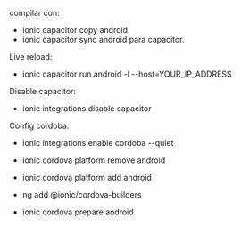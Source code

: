 compilar con:
- ionic capacitor copy android
- ionic capacitor sync android
para capacitor.

Live reload:
- ionic capacitor run android -l --host=YOUR_IP_ADDRESS

Disable capacitor:
- ionic integrations disable capacitor

Config cordoba:
- ionic integrations enable cordoba --quiet
- ionic cordova platform remove android
- ionic cordova platform add android
- ng add @ionic/cordova-builders

- ionic cordova prepare android
